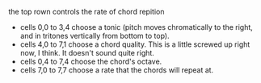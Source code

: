 the top rown controls the rate of chord repition

* cells 0,0 to 3,4 choose a tonic (pitch moves chromatically to the right, and in tritones vertically from bottom to top).
* cells 4,0 to 7,1 choose a chord quality.  This is a little screwed up right now, I think.  It doesn't sound quite right.
* cells 0,4 to 7,4 choose the chord's octave.
* cells 7,0 to 7,7 choose a rate that the chords will repeat at.
